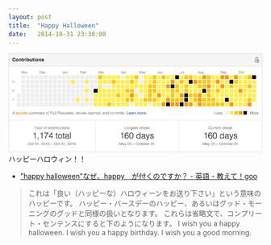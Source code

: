 ```yaml
---
layout: post
title:  "Happy Halloween"
date:   2014-10-31 23:30:00
---
```


![](/tauesnap/tauesnap2014-10-31.png)
ハッピーハロウィン！！

- [”happy halloween”なぜ、happy　が付くのですか？ - 英語 - 教えて！goo](http://oshiete.goo.ne.jp/qa/3332217.html)

> これは「良い（ハッピーな）ハロウィーンをお送り下さい」という意味のハッピーです。
ハッピー・バースデーのハッピー、あるいはグッド・モーニングのグッドと同様の扱いとなります。
これらは省略文で、コンプリート・センテンスにすると下のようになります。
I wish you a happy halloween.
I wish you a happy birthday.
I wish you a good morning.
